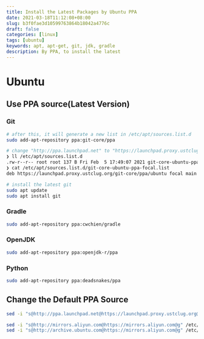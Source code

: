 ```yaml
---
title: Install the Latest Packages by Ubuntu PPA
date: 2021-03-18T11:12:08+08:00
slug: b3f0fae3d10599763864b18042a4776c
draft: false
categories: [linux]
tags: [ubuntu]
keywords: apt, apt-get, git, jdk, gradle
description: By PPA, to install the latest
---
```

# Ubuntu

## Use PPA source(Latest Version)

### Git

```bash
# after this, it will generate a new list in /etc/apt/sources.list.d
sudo add-apt-repository ppa:git-core/ppa

# change "http://ppa.launchpad.net" to "https://launchpad.proxy.ustclug.org"
❯ ll /etc/apt/sources.list.d
.rw-r--r-- root root 137 B Fri Feb  5 17:49:07 2021 git-core-ubuntu-ppa-focal.list
❯ cat /etc/apt/sources.list.d/git-core-ubuntu-ppa-focal.list
deb https://launchpad.proxy.ustclug.org/git-core/ppa/ubuntu focal main

# install the latest git
sudo apt update
sudo apt install git
```

### Gradle

```bash
sudo add-apt-repository ppa:cwchien/gradle
```

### OpenJDK

```bash
sudo add-apt-repository ppa:openjdk-r/ppa
```

### Python

```bash
sudo add-apt-repository ppa:deadsnakes/ppa
```

## Change the Default PPA Source

```bash
sed -i "s@http://ppa.launchpad.net@https://launchpad.proxy.ustclug.org@g" /etc/apt/sources.list.d/*.list

sed -i "s@http://mirrors.aliyun.com@https://mirrors.aliyun.com@g" /etc/apt/sources.list
sed -i "s@http://archive.ubuntu.com@https://mirrors.aliyun.com@g" /etc/apt/sources.list
```